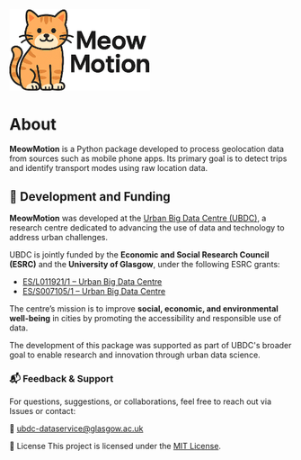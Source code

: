 <img src="../assets/meowmotion_logo.png" alt="MeowMotion Logo" width="250"/><br>

# About

**MeowMotion** is a Python package developed to process geolocation data from sources such as mobile phone apps. Its primary goal is to detect trips and identify transport modes using raw location data.

## 🧪 Development and Funding

**MeowMotion** was developed at the [Urban Big Data Centre (UBDC)](https://www.ubdc.ac.uk/), a research centre dedicated to advancing the use of data and technology to address urban challenges.

UBDC is jointly funded by the **Economic and Social Research Council (ESRC)** and the **University of Glasgow**, under the following ESRC grants:

- [ES/L011921/1 – Urban Big Data Centre](https://gtr.ukri.org/projects?ref=ES%2FL011921%2F1)
- [ES/S007105/1 – Urban Big Data Centre](https://gtr.ukri.org/projects?ref=ES%2FS007105%2F1)

The centre’s mission is to improve **social, economic, and environmental well-being** in cities by promoting the accessibility and responsible use of data.

The development of this package was supported as part of UBDC's broader goal to enable research and innovation through urban data science.


### 📬 Feedback & Support
For questions, suggestions, or collaborations, feel free to reach out via Issues or contact:

📧 ubdc-dataservice@glasgow.ac.uk

📄 License
This project is licensed under the [MIT License](https://choosealicense.com/licenses/mit/).
